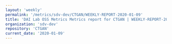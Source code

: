 ```yaml
---
layout: 'weekly'
permalink: '/metrics/sdv-dev/CTGAN/WEEKLY-REPORT-2020-01-09'
title: 'DAI Lab OSS Metrics Metrics report for CTGAN | WEEKLY-REPORT-2020-01-09'
organization: 'sdv-dev'
repository: 'CTGAN'
current_date: '2020-01-09'
---
```

